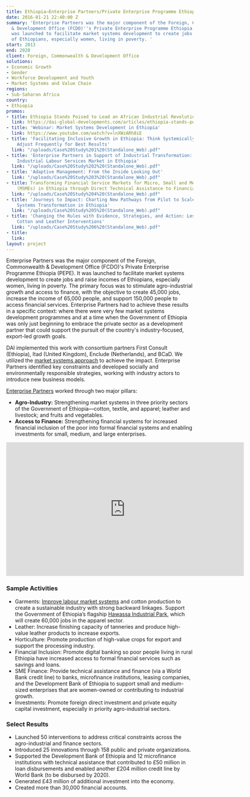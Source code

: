 ```yaml
---
title: Ethiopia—Enterprise Partners/Private Enterprise Programme Ethiopia (PEPE)
date: 2016-01-21 22:40:00 Z
summary: 'Enterprise Partners was the major component of the Foreign, Commonwealth
  & Development Office (FCDO)''s Private Enterprise Programme Ethiopia (PEPE). It
  was launched to facilitate market systems development to create jobs and raise incomes
  of Ethiopians, especially women, living in poverty. '
start: 2013
end: 2020
client: Foreign, Commonwealth & Development Office
solutions:
- Economic Growth
- Gender
- Workforce Development and Youth
- Market Systems and Value Chain
regions:
- Sub-Saharan Africa
country:
- Ethiopia
promos:
- title: Ethiopia Stands Poised to Lead an African Industrial Revolution
  link: https://dai-global-developments.com/articles/ethiopia-stands-poised-to-lead-an-african-industrial-revolution
- title: 'Webinar: Market Systems Development in Ethiopia'
  link: https://www.youtube.com/watch?v=lnXWzARh8iE
- title: 'Facilitating Inclusive Growth in Ethiopia: Think Systemically, Act Strategically,
    Adjust Frequently for Best Results'
  link: "/uploads/Case%20Study%201%20(Standalone_Web).pdf"
- title: 'Enterprise Partners in Support of Industrial Transformation: Building an
    Industrial Labour Services Market in Ethiopia'
  link: "/uploads/Case%20Study%202%20(Standalone_Web).pdf"
- title: 'Adaptive Management: From the Inside Looking Out'
  link: "/uploads/Case%20Study%203%20(Standalone_Web).pdf"
- title: Transforming Financial Service Markets for Micro, Small and Medium Enterprises
    (MSMEs) in Ethiopia through Direct Technical Assistance to Financial Institutions
  link: "/uploads/Case%20Study%204%20(Standalone_Web).pdf"
- title: 'Journeys to Impact: Charting New Pathways from Pilot to Scale for Market
    Systems Transformation in Ethiopia'
  link: "/uploads/Case%20Study%205%20(Standalone_Web).pdf"
- title: 'Changing the Rules with Evidence, Strategies, and Action: Lessons from Our
    Cotton and Leather Interventions'
  link: "/uploads/Case%20Study%206%20(Standalone_Web).pdf"
- title: 
  link: 
layout: project
---
```


Enterprise Partners was the major component of the Foreign, Commonwealth & Development Office (FCDO)'s Private Enterprise Programme Ethiopia (PEPE). It was launched to facilitate market systems development to create jobs and raise incomes of Ethiopians, especially women, living in poverty. The primary focus was to stimulate agro-industrial growth and access to finance, with the objective to create 45,000 jobs, increase the income of 65,000 people, and support 150,000 people to access financial services. Enterprise Partners had to achieve these results in a specific context: where there were very few market systems development programmes and at a time when the Government of Ethiopia was only just beginning to embrace the private sector as a development partner that could support the pursuit of the country's industry-focused, export-led growth goals.

DAI implemented this work with consortium partners First Consult (Ethiopia), Itad (United Kingdom), Enclude (Netherlands), and BCaD. We utilized the [market systems approach](https://www.dai.com/news/new-primer-market-systems-development-available) to achieve the impact. Enterprise Partners identified key constraints and developed socially and environmentally responsible strategies, working with industry actors to introduce new business models. 

[Enterprise Partners](https://beamexchange.org/practice/programme-index/117/) worked through two major pillars:

* **Agro-Industry:** Strengthening market systems in three priority sectors of the Government of Ethiopia—cotton, textile, and apparel; leather and livestock; and fruits and vegetables.
* **Access to Finance:** Strengthening financial systems for increased financial inclusion of the poor into formal financial systems and enabling investments for small, medium, and large enterprises.

<iframe src="https://player.vimeo.com/video/271093738" width="640" height="360" frameborder="0" allowfullscreen></iframe>

### Sample Activities

* Garments: [Improve labour market systems](http://dai-global-developments.com/articles/ethiopia-stands-poised-to-lead-an-african-industrial-revolution/) and cotton production to create a sustainable industry with strong backward linkages. Support the Government of Ethiopia’s flagship [Hawassa Industrial Park](https://www.dai.com/news/development-secretary-priti-patel-stresses-economic-growth-in-visit-to-ethiopia-industrial-park), which will create 60,000 jobs in the apparel sector.
* Leather: Increase finishing capacity of tanneries and produce high-value leather products to increase exports.
* Horticulture: Promote production of high-value crops for export and support the processing industry.
* Financial Inclusion: Promote digital banking so poor people living in rural Ethiopia have increased access to formal financial services such as savings and loans.
* SME Finance: Provide technical assistance and finance (via a World Bank credit line) to banks, microfinance institutions, leasing companies, and the Development Bank of Ethiopia to support small and medium-sized enterprises that are women-owned or contributing to industrial growth.
* Investments: Promote foreign direct investment and private equity capital investment, especially in priority agro-industrial sectors.

### Select Results

* Launched 50 interventions to address critical constraints across the agro-industrial and finance sectors.
* Introduced 25 innovations through 158 public and private organizations.
* Supported the Development Bank of Ethiopia and 12 microfinance institutions with technical assistance that contributed to £50 million in loan disbursements and enabled another £204 million credit line by World Bank (to be disbursed by 2020).
* Generated £43 million of additional investment into the economy.
* Created more than 30,000 financial accounts.